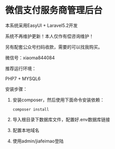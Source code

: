 # 微信支付服务商管理后台

本系统采用EasyUI + Laravel5.2开发

系统不再维护更新！本人仅作有偿咨询维护！

另有配套公众号扫码收款，需要的可以找我购买。

微信号：xiaoma844084



推荐运行环境：

PHP7 + MYSQL6



安装步骤：

1. 安装composer，然后使用下面命令安装依赖：

   `composer install`

2. 导入根目录下数据库文件，配置好.env数据库链接

3. 配置本地域名

4. 使用admin/jiafeimao登陆



